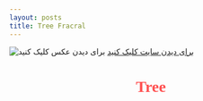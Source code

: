 ```yaml
---
layout: posts
title: Tree Fracral
---
```

![برای دیدن عکس کلیک کنید](tree.png)
[برای دیدن سایت کلیک کنید](file:///C:/git/FC02031/s9/triangleme.html)

<html>
<head>
    <title>tree</title>
</head>
<body>
<h1 style="text-align: center;font-family: Tahoma; color:rgba(255, 0, 0, 0.686) ">Tree</h1>
<br>
    <title>fghjk</titel>
<h4 style="text-align:right ;font-family: Tahoma">
            وکمک از تابع بازگشتی درختی رسم کردیم right,left وforward دستورات  turtle با کمک کتابخانه 
<br>
    به طوری که اندازه هر شاخه و قطر انها به مرور کم شده و در انتهای هر شاخه برگ هایی که رنگ انها رندوم بین 4 رنگ انتخاب شده کشیده شود

</h4>

<pre>import turtle
    import random
    def color():
       colorm=random.randint(1,4)
       if colorm==1:
           return "darkred"
       elif colorm==2:
           return "orangered"
       elif colorm==3:
           return "gold"
       else:
           return "red"
    def circle(n):
        turtle.begin_fill()
        pencolor=color()
        turtle.pencolor(pencolor)
        turtle.fillcolor(pencolor)
        for i in range (n):
           turtle.forward(1)
           turtle.right(360/n)
           turtle.forward(3)
           turtle.right(80)
           turtle.forward(3)
           turtle.left(80)
        turtle.pencolor("brown")
        turtle.end_fill()
              
    def s(d,r,b):
        turtle.pendown()
        if d<12 :
            circle(7)
            return 
        elif d<29 :
          circle(7)  
        turtle.pencolor("brown")
        turtle.pensize(b)
        turtle.forward(d)
        turtle.left(r)
        s(d * 0.8,r,b*0.8)
        turtle.right(r*2) 
        s(d * 0.8,r,b*0.8)
        turtle.left(r)
        turtle.penup()
        turtle.backward(d)
    
    turtle.penup()
    turtle.right(90)
    turtle.forward(100)
    turtle.pendown()
    turtle.speed(0)
    turtle.tracer(0)
    turtle.left(180)
    s(80,30,9)
    turtle.update()
    turtle.mainloop()
    </pre>

<br>


</body>

</html>